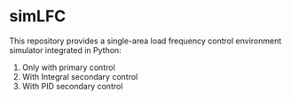 # simLFC

This repository provides a single-area load frequency control environment simulator integrated in Python:

1. Only with primary control
2. With Integral secondary control
3. With PID secondary control
